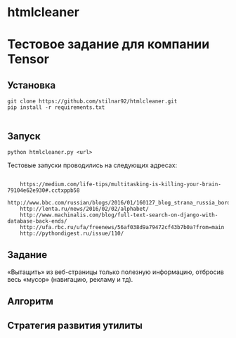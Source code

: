# htmlcleaner
<h1>Тестовое задание для компании Tensor</h1>

<h2>Установка</h2>

<pre>
<code>git clone https://github.com/stilnar92/htmlcleaner.git
pip install -r requirements.txt
</code>
</pre>

<h2>Запуск</h2>

<pre><code>python htmlcleaner.py &lt;url&gt;
</code></pre>

<p>Тестовые запуски проводились на следующих адресах:</p>

<pre><code>
    https://medium.com/life-tips/multitasking-is-killing-your-brain-79104e62e930#.cctxppb58
    http://www.bbc.com/russian/blogs/2016/01/160127_blog_strana_russia_border_control
    http://lenta.ru/news/2016/02/02/alphabet/
    http://www.machinalis.com/blog/full-text-search-on-django-with-database-back-ends/
    http://ufa.rbc.ru/ufa/freenews/56af038d9a79472cf43b7b0a?from=main
    http://pythondigest.ru/issue/110/
</code></pre>

<h2>Задание</h2>

<p>«Вытащить» из веб-страницы только полезную информацию, отбросив весь «мусор» (навигацию, рекламу и тд).</p>

<h2>Алгоритм</h2>



<h2> Стратегия развития утилиты</h2>

<p></p>

<p></p>

<p></p>

<p></p>

<p></p>
</article>
